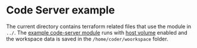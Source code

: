 # Code Server example

The current directory contains terraform related files that use the module
in `../`. The [example code-server module](main.tf) runs with
[host volume](https://www.nomadproject.io/docs/job-specification/volume) enabled
and the workspace data is saved in the `/home/coder/woorkspace` folder.

